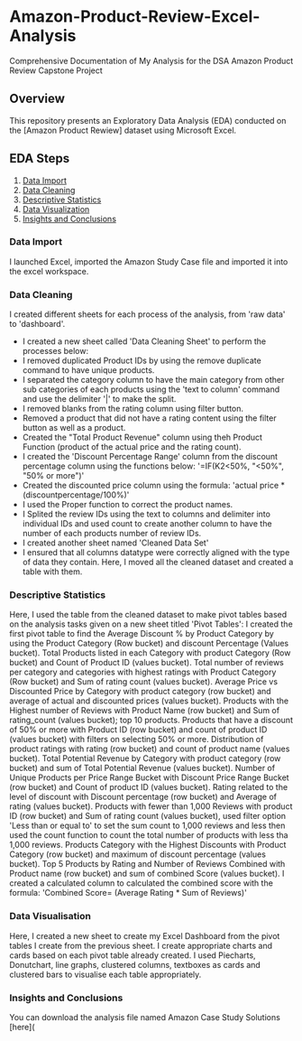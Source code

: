 # Amazon-Product-Review-Excel-Analysis
Comprehensive Documentation of My Analysis for the DSA Amazon Product Review Capstone Project

## Overview
This repository presents an Exploratory Data Analysis (EDA) conducted on the [Amazon Product Rewiew] dataset using Microsoft Excel.

## EDA Steps
1. [Data Import](#data-import)
2. [Data Cleaning](#data-cleaning)
3. [Descriptive Statistics](#descriptive-statistics)
4. [Data Visualization](#data-visualization)
5. [Insights and Conclusions](#insights-and-conclusions)

### Data Import
I launched Excel, imported the Amazon Study Case file and imported it into the excel workspace.

### Data Cleaning
I created different sheets for each process of the analysis, from 'raw data' to 'dashboard'.
- I created a new sheet called 'Data Cleaning Sheet' to perform the processes below:
- I removed duplicated Product IDs by using the remove duplicate command to have unique products.
- I separated the category column to have the main category from other sub categories of each products  using the 'text to column' command and use the delimiter '|' to make the split.
- I removed blanks from the rating column using filter button.
- Removed a product that did not have a rating content using the filter button as well as a product.
- Created the "Total Product Revenue" column using theh Product Function (product of the actual price and the rating count).
- I created the 'Discount Percentage Range' column from the discount percentage column using the functions below:
          '=IF(K2<50%, "<50%", "50% or more")'
- Created the discounted price column using the formula:
          'actual price * (discountpercentage/100%)' 
- I used the Proper function to correct the product names.
- I Splited the review IDs using the text to columns and delimiter into individual IDs and used count to create another column to have the number of each products number of review IDs.
- I created another sheet named 'Cleaned Data Set'
- I ensured that all columns datatype were correctly aligned with the type of data they contain.
Here, I moved all the cleaned dataset and created a table with them.

### Descriptive Statistics
Here, I used the table from the cleaned dataset to make pivot tables based on the analysis tasks given on a new sheet titled 'Pivot Tables':
I created the first pivot table to find the Average Discount % by Product Category by using the Product Category (Row bucket) and discount Percentage (Values bucket).
Total Products listed in each Category with product Category (Row bucket) and Count of Product ID (values bucket).
Total number of reviews per category and categories with highest ratings with Product Category (Row bucket) and Sum of rating count (values bucket).
Average Price vs Discounted Price by Category with product category (row bucket) and average of actual and discounted prices (values bucket).
Products with the Highest number of Reviews with Product Name (row bucket) and Sum of rating_count (values bucket); top 10 products.
Products that have a discount of 50% or more with Product ID (row bucket) and count of product ID (values bucket) with filters on selecting 50% or more.
Distribution of product ratings with rating (row bucket) and count of product name (values bucket).
Total Potential Revenue by Category with product category (row bucket) and sum of Total Potential Revenue (values bucket).
Number of Unique Products per Price Range Bucket with Discount Price Range Bucket (row bucket) and Count of product ID (values bucket).
Rating related to the level of discount with Discount percentage (row bucket) and Average of rating (values bucket).
Products with fewer than 1,000 Reviews with product ID (row bucket) and Sum of rating count (values bucket), used filter option 'Less than or equal to' to set the sum count to 1,000 reviews and less then used the count function to count the total number of products with less tha 1,000 reviews.
Products Category with the Highest Discounts with Product Category (row bucket) and maximum of discount percentage (values bucket).
Top 5 Products by Rating and Number of Reviews Combined with Product name (row bucket) and sum of combined Score (values bucket). I created a calculated column to calculated the combined score with the formula:
                              'Combined Score= (Average Rating * Sum of Reviews)'

### Data Visualisation
Here, I created a new sheet to create my Excel Dashboard from the pivot tables I create from the previous sheet. I create appropriate charts and cards based on each pivot table already created. I used Piecharts, Donutchart, line graphs, clustered columns, textboxes as cards and clustered bars to visualise each table appropriately.

### Insights and Conclusions
You can download the analysis file named Amazon Case Study Solutions [here](


